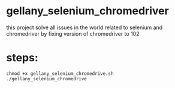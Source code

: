 # gellany_selenium_chromedriver
this project solve all issues in the world related to selenium and chromedriver by fixing version of chromedriver to 102

# steps:

<code>chmod +x gellany_selenium_chromedrive.sh</code><br>
<code>./gellany_selenium_chromedrive</code><br>
